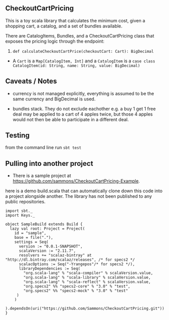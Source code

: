 ## CheckoutCartPricing

This is a toy scala library that calculates the minimum cost, given a shopping cart, a catalog, and a set of bundles available.

There are CatalogItems, Bundles, and a CheckoutCartPricing class that exposes the pricing logic through the endpoint:

1. `def calculateCheckoutCartPrice(checkoutCart: Cart): BigDecimal`

* A `Cart` is a `Map[CatalogItem, Int]` and a `CatalogItem` is a `case class CatalogItem(id: String, name: String, value: BigDecimal)`

## Caveats / Notes

* currency is not managed explicitly, everything is assumed to be the same currency and BigDecimal is used.

* bundles stack. They do not exclude eachother e.g. a buy 1 get 1 free deal may be applied to a cart of 4 apples twice, but those 4 apples would not then be able to participate in a different deal.

## Testing

from the command line run `sbt test`

## Pulling into another project

* There is a sample project at https://github.com/sammons/CheckoutCartPricing-Example.

here is a demo build.scala that can automatically clone down this code into a project alongside another. The library has not been published to any public repositories. 

```
import sbt._
import Keys._

object SampleBuild extends Build {
  lazy val root: Project = Project(
    id = "sample",
    base = file("."),
    settings = Seq(
      version := "0.0.1-SNAPSHOT",
      scalaVersion := "2.11.7",
      resolvers += "scalaz-bintray" at "http://dl.bintray.com/scalaz/releases", /* for specs2 */
      scalacOptions := Seq("-Yrangepos"/* for specs2 */),
      libraryDependencies := Seq(
        "org.scala-lang" % "scala-compiler" % scalaVersion.value,
        "org.scala-lang" % "scala-library" % scalaVersion.value,
        "org.scala-lang" % "scala-reflect" % scalaVersion.value,
        "org.specs2" %% "specs2-core" % "3.0" % "test",
        "org.specs2" %% "specs2-mock" % "3.0" % "test"
     )
    )
  ).dependsOn(uri("https://github.com/Sammons/CheckoutCartPricing.git"))
}
```